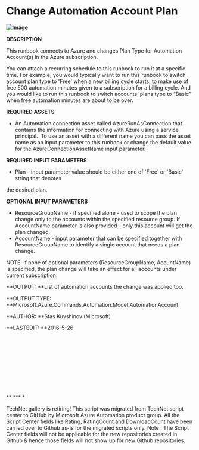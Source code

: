 ﻿Change Automation Account Plan
==============================

            

**![Image](https://github.com/azureautomation/change-automation-account-plan/raw/master/2016-5-26.PNG)**


**DESCRIPTION**


This runbook connects to Azure and changes Plan Type for Automation Account(s) in the Azure subscription.


You can attach a recurring schedule to this runbook to run it at a specific time. For example, you would typically want to run this runbook to switch account plan type to 'Free' when a new billing cycle
 starts, to make use of free 500 automation minutes given to a subscription for a billing cycle. And you would like to run this runbook to switch accounts’ plans type to “Basic” when free automation minutes are about to be over.


**REQUIRED ASSETS**


  *  An Automation connection asset called AzureRunAsConnection that contains the information for connecting with Azure using a service principal.  To use an asset with a different name you can pass the
 asset name as an input parameter to this runbook or change the default value for the AzureConnectionAssetName input parameter.


**REQUIRED INPUT PARAMETERS**


  *  Plan - input parameter value should be either one of 'Free' or 'Basic' string that denotes


the desired plan.


**OPTIONAL INPUT PARAMETERS**


  *  ResourceGroupName - if specified alone - used to scope the plan change only to the accounts within the specified resource group. If AccountName parameter is also provided - only this account will get the
 plan changed. 
  *  AccountName - input parameter that can be specified together with ResourceGroupName to identify a single account that needs a plan change.


NOTE: if none of optional parameters (ResourceGroupName, AcountName) is specified, the plan change
 will take an effect for all accounts under current subscription.


**OUTPUT: **List of automation accounts the change was applied too.


**OUTPUT TYPE: 
**Microsoft.Azure.Commands.Automation.Model.AutomationAccount


**AUTHOR: **Stas Kuvshinov (Microsoft)


**LASTEDIT: **2016-5-26


 


 

 

 


 


** *** *


        
    
TechNet gallery is retiring! This script was migrated from TechNet script center to GitHub by Microsoft Azure Automation product group. All the Script Center fields like Rating, RatingCount and DownloadCount have been carried over to Github as-is for the migrated scripts only. Note : The Script Center fields will not be applicable for the new repositories created in Github & hence those fields will not show up for new Github repositories.
